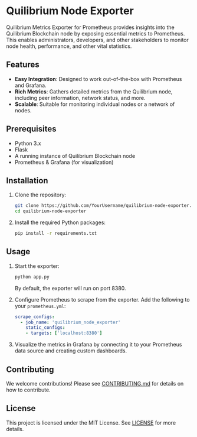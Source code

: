 # Quilibrium Node Exporter

Quilibrium Metrics Exporter for Prometheus provides insights into the Quilibrium Blockchain node by exposing essential metrics to Prometheus. This enables administrators, developers, and other stakeholders to monitor node health, performance, and other vital statistics.

## Features

- **Easy Integration**: Designed to work out-of-the-box with Prometheus and Grafana.
- **Rich Metrics**: Gathers detailed metrics from the Quilibrium node, including peer information, network status, and more.
- **Scalable**: Suitable for monitoring individual nodes or a network of nodes.

## Prerequisites

- Python 3.x
- Flask
- A running instance of Quilibrium Blockchain node
- Prometheus & Grafana (for visualization)

## Installation

1. Clone the repository:

   ```bash
   git clone https://github.com/YourUsername/quilibrium-node-exporter.git
   cd quilibrium-node-exporter
   ```

2. Install the required Python packages:

   ```bash
   pip install -r requirements.txt
   ```

## Usage

1. Start the exporter:

   ```bash
   python app.py
   ```

   By default, the exporter will run on port 8380.

2. Configure Prometheus to scrape from the exporter. Add the following to your `prometheus.yml`:

   ```yaml
   scrape_configs:
     - job_name: 'quilibrium_node_exporter'
       static_configs:
       - targets: ['localhost:8380']
   ```

3. Visualize the metrics in Grafana by connecting it to your Prometheus data source and creating custom dashboards.

## Contributing

We welcome contributions! Please see [CONTRIBUTING.md](CONTRIBUTING.md) for details on how to contribute.

## License

This project is licensed under the MIT License. See [LICENSE](LICENSE) for more details.
